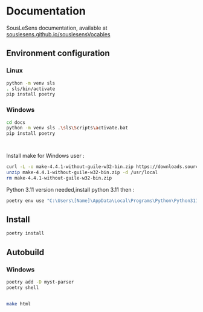 # Documentation

SousLeSens documentation, available at [souslesens.github.io/souslesensVocables](https://souslesens.github.io/souslesensVocables)

## Environment configuration

### Linux

```bash
python -m venv sls
. sls/bin/activate
pip install poetry
```

### Windows

```bash
cd docs
python -m venv sls .\sls\Scripts\activate.bat
pip install poetry




```
Install make for Windows user :
```bash
curl -L -o make-4.4.1-without-guile-w32-bin.zip https://downloads.sourceforge.net/project/ezwinports/make-4.4.1-without-guile-w32-bin.zip
unzip make-4.4.1-without-guile-w32-bin.zip -d /usr/local
rm make-4.4.1-without-guile-w32-bin.zip
```

Python 3.11 version needed,install python 3.11 then : 
```bash
poetry env use "C:\Users\[Name]\AppData\Local\Programs\Python\Python311\python.exe"
```

## Install

```bash
poetry install

```

## Autobuild


### Windows 
```bash 
poetry add -D myst-parser
poetry shell
````

```bash

make html
```
